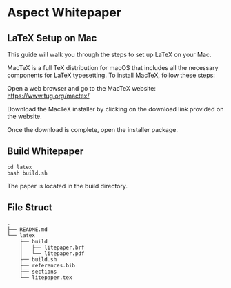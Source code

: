 # Aspect Whitepaper

## LaTeX Setup on Mac
This guide will walk you through the steps to set up LaTeX on your Mac.

MacTeX is a full TeX distribution for macOS that includes all the necessary components for LaTeX typesetting. To install MacTeX, follow these steps:

Open a web browser and go to the MacTeX website: https://www.tug.org/mactex/

Download the MacTeX installer by clicking on the download link provided on the website.

Once the download is complete, open the installer package.

## Build Whitepaper

```shell
cd latex
bash build.sh
```

The paper is located in the build directory.

## File Struct

```
.
├── README.md
└── latex
    ├── build
    │   ├── litepaper.brf
    │   └── litepaper.pdf
    ├── build.sh
    ├── references.bib
    ├── sections
    └── litepaper.tex
```